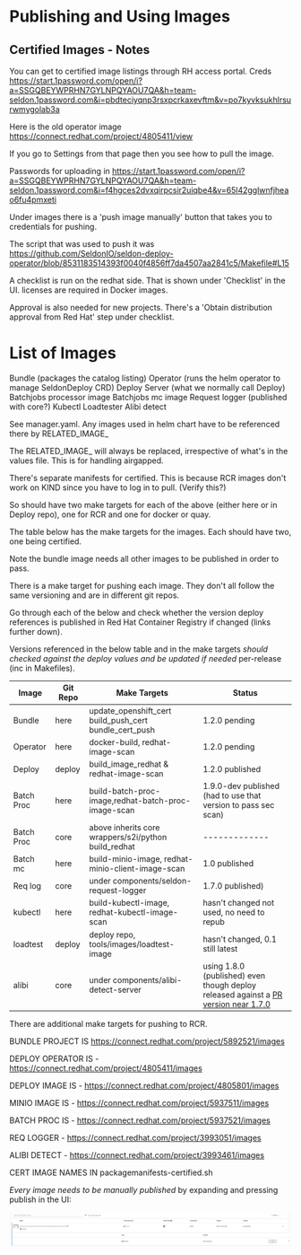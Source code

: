# Publishing and Using Images

## Certified Images - Notes

You can get to certified image listings through RH access portal. Creds https://start.1password.com/open/i?a=SSGQBEYWPRHN7GYLNPQYAOU7QA&h=team-seldon.1password.com&i=pbdteciyqnp3rsxpcrkaxevftm&v=po7kyvksukhlrsurwmygolab3a

Here is the old operator image https://connect.redhat.com/project/4805411/view

If you go to Settings from that page then you see how to pull the image.

Passwords for uploading in https://start.1password.com/open/i?a=SSGQBEYWPRHN7GYLNPQYAOU7QA&h=team-seldon.1password.com&i=f4hgces2dvxqirpcsir2uiqbe4&v=65l42gglwnfjheao6fu4pmxeti

Under images there is a 'push image manually' button that takes you to credentials for pushing.

The script that was used to push it was https://github.com/SeldonIO/seldon-deploy-operator/blob/8531183514393f0040f4856ff7da4507aa2841c5/Makefile#L15

A checklist is run on the redhat side. That is shown under 'Checklist' in the UI. licenses are required in Docker images.

Approval is also needed for new projects. There's a 'Obtain distribution approval from Red Hat' step under checklist.

# List of Images

Bundle (packages the catalog listing)
Operator (runs the helm operator to manage SeldonDeploy CRD)
Deploy Server (what we normally call Deploy)
Batchjobs processor image
Batchjobs mc image
Request logger (published with core?)
Kubectl
Loadtester
Alibi detect

See manager.yaml. Any images used in helm chart have to be referenced there by RELATED_IMAGE_

The RELATED_IMAGE_ will always be replaced, irrespective of what's in the values file. This is for handling airgapped.

There's separate manifests for certified. This is because RCR images don't work on KIND since you have to log in to pull. (Verify this?)

So should have two make targets for each of the above (either here or in Deploy repo), one for RCR and one for docker or quay.

The table below has the make targets for the images. Each should have two, one being certified.

Note the bundle image needs all other images to be published in order to pass.

There is a make target for pushing each image. They don't all follow the same versioning and are in different git repos.

Go through each of the below and check whether the version deploy references is published in Red Hat Container Registry if changed (links further down).

Versions referenced in the below table and in the make targets *should checked against the deploy values and be updated if needed* per-release (inc in Makefiles).

| Image      | Git Repo | Make Targets                                         |  Status |
| ---------- | -------- | ---------------------------------------------------- | ----------- |
| Bundle     | here     |update_openshift_cert build_push_cert bundle_cert_push| 1.2.0 pending  |
| Operator   | here     |docker-build, redhat-image-scan                       | 1.2.0 pending |
| Deploy     | deploy   |build_image_redhat & redhat-image-scan                | 1.2.0 published |
| Batch Proc | here     |build-batch-proc-image,redhat-batch-proc-image-scan   | 1.9.0-dev published (had to use that version to pass sec scan) |
| Batch Proc | core     |above inherits core wrappers/s2i/python build_redhat  | ------------- |
| Batch mc   | here     |build-minio-image, redhat-minio-client-image-scan     | 1.0 published |
| Req log    | core     |under components/seldon-request-logger                | 1.7.0 published) |
| kubectl    | here     |build-kubectl-image, redhat-kubectl-image-scan        | hasn't changed not used, no need to repub |
| loadtest   | deploy   |deploy repo, tools/images/loadtest-image              | hasn't changed, 0.1 still latest |
| alibi      | core     |under components/alibi-detect-server                  | using 1.8.0 (published) even though deploy released against a [PR version near 1.7.0](https://github.com/SeldonIO/seldon-deploy/blob/v1.2.0/tools/seldon-deploy-install/sd-setup/helm-charts/seldon-deploy/values.yaml#L12)   |

There are additional make targets for pushing to RCR.

BUNDLE PROJECT IS https://connect.redhat.com/project/5892521/images

DEPLOY OPERATOR IS - https://connect.redhat.com/project/4805411/images

DEPLOY IMAGE IS - https://connect.redhat.com/project/4805801/images

MINIO IMAGE IS - https://connect.redhat.com/project/5937511/images

BATCH PROC IS - https://connect.redhat.com/project/5937521/images

REQ LOGGER - https://connect.redhat.com/project/3993051/images

ALIBI DETECT - https://connect.redhat.com/project/3993461/images

CERT IMAGE NAMES IN packagemanifests-certified.sh

*Every image needs to be manually published* by expanding and pressing publish in the UI:

![publishbutton](publishbutton.jpg)
